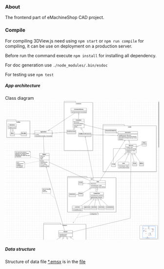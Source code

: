 ### About
The frontend part of eMachineShop CAD project.

### Compile
For compiling 3DView.js need using <code>npm start</code> or <code>npm run compile</code>  for compiling, it can be use on deployment on a production server.

Before run the command execute <code>npm install</code> for installing all dependency.

For doc generation use <code>./node_modules/.bin/esdoc</code>

For testing use <code>npm test</code>
##### App architecture

Class diagram
![](./manual-doc/asset/img/classDiagramm.png)

##### Data structure
Structure of data file [*.emsx](./manual-doc/asset/example.emsx) is in the  [file](./manual-doc/asset/format.dtd)
